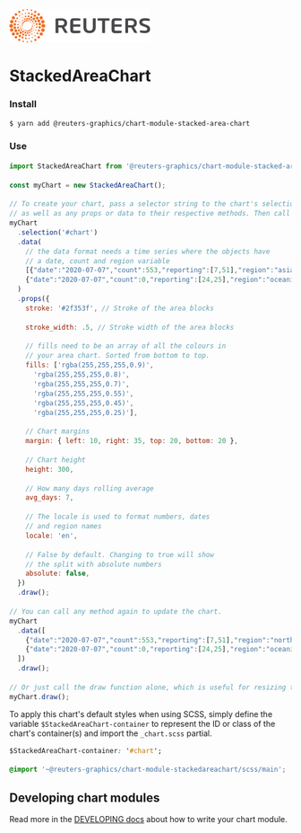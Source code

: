 ![](./badge.svg)

# StackedAreaChart

### Install

```
$ yarn add @reuters-graphics/chart-module-stacked-area-chart
```

### Use

```javascript
import StackedAreaChart from '@reuters-graphics/chart-module-stacked-area-chart';

const myChart = new StackedAreaChart();

// To create your chart, pass a selector string to the chart's selection method,
// as well as any props or data to their respective methods. Then call draw.
myChart
  .selection('#chart')
  .data(
    // the data format needs a time series where the objects have 
    // a date, count and region variable
    [{"date":"2020-07-07","count":553,"reporting":[7,51],"region":"asia"},
    {"date":"2020-07-07","count":0,"reporting":[24,25],"region":"oceania"}]
  )
  .props({
    stroke: '#2f353f', // Stroke of the area blocks
    
    stroke_width: .5, // Stroke width of the area blocks

    // fills need to be an array of all the colours in
    // your area chart. Sorted from bottom to top.
    fills: ['rgba(255,255,255,0.9)', 
      'rgba(255,255,255,0.8)',
      'rgba(255,255,255,0.7)',
      'rgba(255,255,255,0.55)',
      'rgba(255,255,255,0.45)',
      'rgba(255,255,255,0.25)'],

    // Chart margins
    margin: { left: 10, right: 35, top: 20, bottom: 20 },

    // Chart height
    height: 300,

    // How many days rolling average 
    avg_days: 7,

    // The locale is used to format numbers, dates 
    // and region names
    locale: 'en',

    // False by default. Changing to true will show 
    // the split with absolute numbers
    absolute: false,
  })
  .draw();

// You can call any method again to update the chart.
myChart
  .data([
    {"date":"2020-07-07","count":553,"reporting":[7,51],"region":"north-america"},
    {"date":"2020-07-07","count":0,"reporting":[24,25],"region":"oceania"}
  ])
  .draw();

// Or just call the draw function alone, which is useful for resizing the chart.
myChart.draw();
```

To apply this chart's default styles when using SCSS, simply define the variable `$StackedAreaChart-container` to represent the ID or class of the chart's container(s) and import the `_chart.scss` partial.

```CSS
$StackedAreaChart-container: '#chart';

@import '~@reuters-graphics/chart-module-stackedareachart/scss/main';
```

## Developing chart modules

Read more in the [DEVELOPING docs](./DEVELOPING.md) about how to write your chart module.

